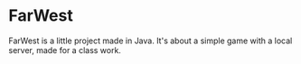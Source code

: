 # FarWest

FarWest is a little project made in Java. It's about a simple game with a local server, made for a class work.
